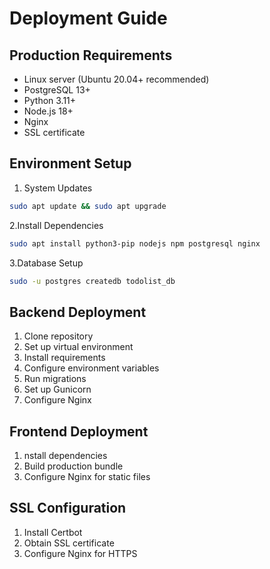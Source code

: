 # Deployment Guide

## Production Requirements
- Linux server (Ubuntu 20.04+ recommended)
- PostgreSQL 13+
- Python 3.11+
- Node.js 18+
- Nginx
- SSL certificate

## Environment Setup
1. System Updates
```bash
sudo apt update && sudo apt upgrade
```
2.Install Dependencies
```bash
sudo apt install python3-pip nodejs npm postgresql nginx
```
3.Database Setup
```bash
sudo -u postgres createdb todolist_db
```

## Backend Deployment
1. Clone repository
2. Set up virtual environment
3. Install requirements
4. Configure environment variables
5. Run migrations
6. Set up Gunicorn
7. Configure Nginx

## Frontend Deployment
1. nstall dependencies
2. Build production bundle
3. Configure Nginx for static files

## SSL Configuration
1. Install Certbot
2. Obtain SSL certificate
3. Configure Nginx for HTTPS

